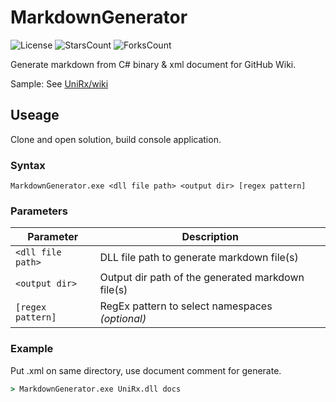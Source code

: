 # MarkdownGenerator

![License](https://img.shields.io/github/license/neuecc/MarkdownGenerator)
![StarsCount](https://img.shields.io/github/stars/neuecc/MarkdownGenerator)
![ForksCount](https://img.shields.io/github/forks/neuecc/MarkdownGenerator)


Generate markdown from C# binary & xml document for GitHub Wiki.

Sample: See [UniRx/wiki](https://github.com/neuecc/UniRx/wiki)

## Useage

Clone and open solution, build console application.

### Syntax

```
MarkdownGenerator.exe <dll file path> <output dir> [regex pattern]
```

### Parameters

Parameter|Description
---|---
`<dll file path>`|DLL file path to generate markdown file(s)
`<output dir>`|Output dir path of the generated markdown file(s)
`[regex pattern]`|RegEx pattern to select namespaces *(optional)*

### Example

Put .xml on same directory, use document comment for generate.

```cmd
> MarkdownGenerator.exe UniRx.dll docs
```
